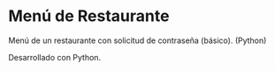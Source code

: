 # Menú de Restaurante
Menú de un restaurante con solicitud de contraseña (básico). (Python)

Desarrollado con Python.
